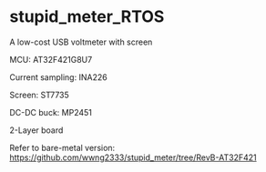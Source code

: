 # stupid_meter_RTOS
A low-cost USB voltmeter with screen

MCU: AT32F421G8U7

Current sampling: INA226

Screen: ST7735

DC-DC buck: MP2451

2-Layer board

Refer to bare-metal version: https://github.com/wwng2333/stupid_meter/tree/RevB-AT32F421

